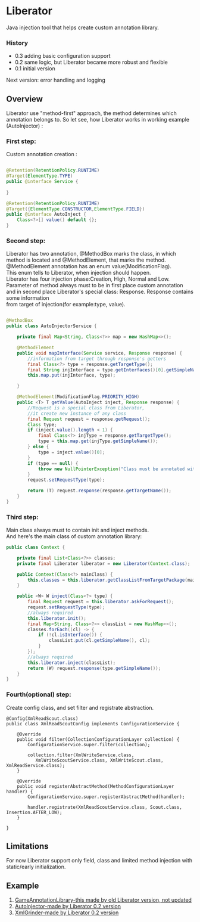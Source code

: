 # Liberator
Java injection tool that helps create custom annotation library.

### History

- 0.3 adding basic configuration support
- 0.2 same logic, but Liberator became more robust and flexible
- 0.1 initial version

Next version: error handling and logging

## Overview

Liberator use "method-first" approach, the method determines which annotation belongs to.
So let see, how Liberator works in working example (AutoInjector) :



### First step:
Custom annotation creation :

~~~java

@Retention(RetentionPolicy.RUNTIME)
@Target(ElementType.TYPE)
public @interface Service {
    
}

@Retention(RetentionPolicy.RUNTIME)
@Target({ElementType.CONSTRUCTOR,ElementType.FIELD})
public @interface AutoInject {
    Class<?>[] value() default {};
}
~~~


### Second step:
Liberator has two annotation, @MethodBox marks the class, in which method is located and @MethodElement, that marks the method.\
@MethodElement annotation has an enum value(ModificationFlag).\
This enum tells to Liberator, when injection should happen.\
Liberator has four injection phase:Creation, High, Normal and Low.\
Parameter of method always must to be in first place custom annotation \
and in second place Liberator's special class: Response. Response contains some information \
from target of injection(for example:type, value).

~~~java

@MethodBox
public class AutoInjectorService {

    private final Map<String, Class<?>> map = new HashMap<>();

    @MethodElement
    public void mapInterface(Service service, Response response) {
        //information from target through response's getters
        final Class<?> type = response.getTargetType();
        final String injInterface = type.getInterfaces()[0].getSimpleName();
        this.map.put(injInterface, type);

    }

    @MethodElement(ModificationFlag.PRIORITY_HIGH)
    public <T> T getValue(AutoInject inject, Response response) {
        //Request is a special class from Liberator, 
        //it create new instance of any class
        final Request request = response.getRequest();
        Class type;
        if (inject.value().length < 1) {
            final Class<?> injType = response.getTargetType();
            type = this.map.get(injType.getSimpleName());
        } else {
            type = inject.value()[0];
        }
        if (type == null) {
            throw new NullPointerException("Class must be annotated with @Service or add explicit classname in @AutoInject annotation ");
        }
        request.setRequestType(type);

        return (T) request.response(response.getTargetName());
    }
}

~~~

### Third step:
Main class always must to contain init and inject methods. \
And here's the main class of custom annotation library:

~~~java
public class Context {

    private final List<Class<?>> classes;
    private final Liberator liberator = new Liberator(Context.class);

    public Context(Class<?> mainClass) {
        this.classes = this.liberator.getClassListFromTargetPackage(mainClass);
    }

    public <W> W inject(Class<?> type) {
        final Request request = this.liberator.askForRequest();
        request.setRequestType(type);
        //always required
        this.liberator.init();
        final Map<String, Class<?>> classList = new HashMap<>();
        classes.forEach((cl) -> {
            if (!cl.isInterface()) {
                classList.put(cl.getSimpleName(), cl);
            }
        });
        //always required
        this.liberator.inject(classList);
        return (W) request.response(type.getSimpleName());
    }
}
~~~

### Fourth(optional) step:
Create config class, and set filter and registrate abstraction.

~~~
@Config(XmlReadScout.class)
public class XmlReadScoutConfig implements ConfigurationService {

    @Override
    public void filter(CollectionConfigurationLayer collection) {
        ConfigurationService.super.filter(collection);
        
        collection.filter(XmlWriteService.class, 
           XmlWriteScoutService.class, XmlWriteScout.class, XmlReadService.class);
    }
    
    @Override
    public void registerAbstractMethod(MethodConfigurationLayer handler) {
        ConfigurationService.super.registerAbstractMethod(handler);
        
        handler.registrate(XmlReadScoutService.class, Scout.class, Insertion.AFTER_LOW);
    }
    
}
~~~


## Limitations
For now Liberator support only field, class  and limited method injection with static/early initialization. 

## Example
1. [GameAnnotationLibrary-this made by old Liberator version, not updated](https://github.com/Pityubak/GameAnnotationLibrary)
2. [AutoInjector-made by Liberator 0.2 version](https://github.com/Pityubak/AutoInjector)
3. [XmlGrinder-made by Liberator 0.2 version](https://github.com/Pityubak/XmlGrinder)
